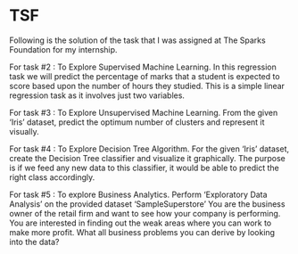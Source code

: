 # TSF

Following is the solution of the task that I was assigned at The Sparks Foundation for my internship.

For task #2 : To Explore Supervised Machine Learning.
In this regression task we will predict the percentage of
marks that a student is expected to score based upon the
number of hours they studied. This is a simple linear
regression task as it involves just two variables. 

For task #3 : To Explore Unsupervised Machine Learning.
From the given ‘Iris’ dataset, predict the optimum number of
clusters and represent it visually.

For task #4 : To Explore Decision Tree Algorithm.
For the given ‘Iris’ dataset, create the Decision Tree classifier and
visualize it graphically. The purpose is if we feed any new data to this
classifier, it would be able to predict the right class accordingly.

For task #5 : To explore Business Analytics.
Perform ‘Exploratory Data Analysis’ on the provided dataset
‘SampleSuperstore’
You are the business owner of the retail firm and want to see
how your company is performing. You are interested in finding
out the weak areas where you can work to make more profit.
What all business problems you can derive by looking into the
data?
